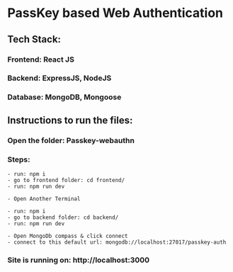 # PassKey based Web Authentication

## Tech Stack:
### Frontend: React JS
### Backend: ExpressJS, NodeJS
### Database: MongoDB, Mongoose


## Instructions to run the files:

### Open the folder: Passkey-webauthn


### Steps:
    - run: npm i
    - go to frontend folder: cd frontend/
    - run: npm run dev
    
    - Open Another Terminal

    - run: npm i
    - go to backend folder: cd backend/
    - run: npm run dev

    - Open MongoDb compass & click connect
    - connect to this default url: mongodb://localhost:27017/passkey-auth

### Site is running on: http://localhost:3000